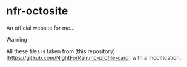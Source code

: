 # nfr-octosite
An official website for me...


> [!WARNING]
> All these files is taken from (this repository)[https://github.com/NightForRain/nc-profile-card] with a modification.
